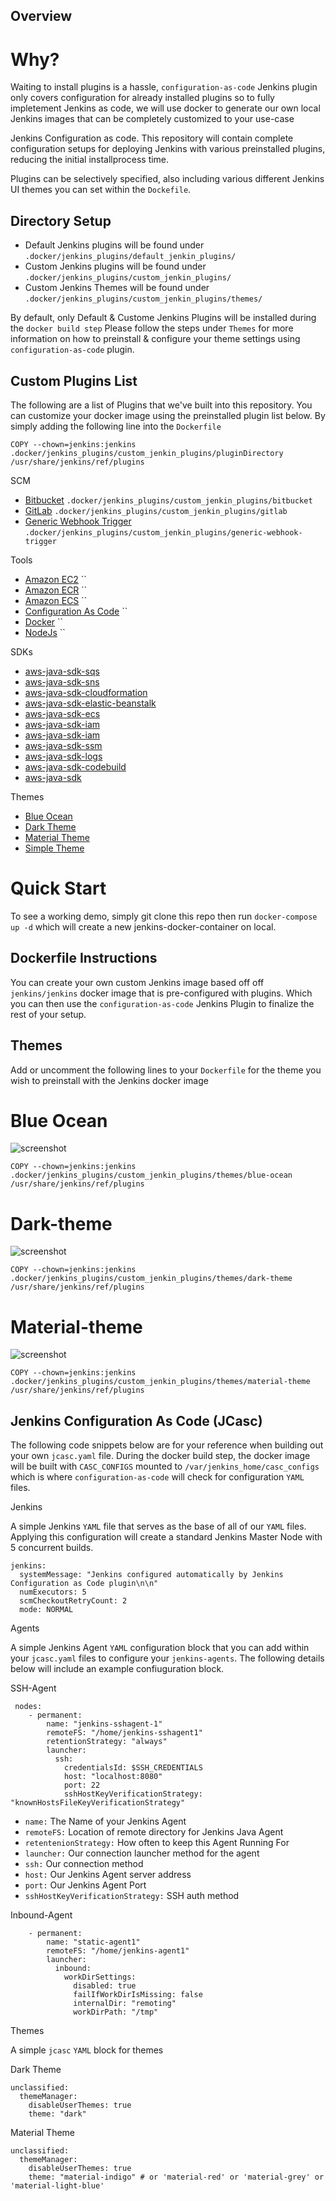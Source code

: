 ## Overview

# Why? 

Waiting to install plugins is a hassle, `configuration-as-code` Jenkins plugin only covers configuration for already installed plugins so to fully impletement Jenkins as code, we will use docker to generate our own local Jenkins images that can be completely customized to your use-case

Jenkins Configuration as code. This repository will contain complete configuration setups for deploying Jenkins with various preinstalled plugins, reducing the initial installprocess time. 

Plugins can be selectively specified, also including various different Jenkins UI themes you can set within the `Dockefile`.

## Directory Setup 

- Default Jenkins plugins will be found under `.docker/jenkins_plugins/default_jenkin_plugins/`
- Custom Jenkins plugins will be found under `.docker/jenkins_plugins/custom_jenkin_plugins/`
- Custom Jenkins Themes will be found under `.docker/jenkins_plugins/custom_jenkin_plugins/themes/`

By default, only Default & Custome Jenkins Plugins will be installed during the `docker build step` Please follow the steps under `Themes` for more information on how to preinstall & configure your theme settings using `configuration-as-code` plugin.  

## Custom Plugins List 

The following are a list of Plugins that we've built into this repository. You can customize your docker image using the preinstalled plugin list below. By simply adding the following line into the `Dockerfile`

```
COPY --chown=jenkins:jenkins .docker/jenkins_plugins/custom_jenkin_plugins/pluginDirectory /usr/share/jenkins/ref/plugins
```



SCM 

- [Bitbucket](https://plugins.jenkins.io/bitbucket/) `.docker/jenkins_plugins/custom_jenkin_plugins/bitbucket`
- [GitLab](https://plugins.jenkins.io/gitlab-plugin/) `.docker/jenkins_plugins/custom_jenkin_plugins/gitlab`
- [Generic Webhook Trigger](https://plugins.jenkins.io/generic-webhook-trigger/) `.docker/jenkins_plugins/custom_jenkin_plugins/generic-webhook-trigger`

Tools

- [Amazon EC2](https://plugins.jenkins.io/amazon-ec2/) ``
- [Amazon ECR](https://plugins.jenkins.io/amazon-ecr/) ``
- [Amazon ECS](https://plugins.jenkins.io/amazon-ecs/) ``
- [Configuration As Code](https://www.jenkins.io/projects/jcasc/) ``
- [Docker](https://plugins.jenkins.io/docker-plugin/) ``
- [NodeJs](https://plugins.jenkins.io/nodejs/) ``

SDKs

- [aws-java-sdk-sqs](https://plugins.jenkins.io/aws-java-sdk-sqs/)
- [aws-java-sdk-sns](https://plugins.jenkins.io/aws-java-sdk-sns/)
- [aws-java-sdk-cloudformation](https://plugins.jenkins.io/aws-java-sdk-cloudformation/)
- [aws-java-sdk-elastic-beanstalk](https://plugins.jenkins.io/aws-java-sdk-elasticbeanstalk/)
- [aws-java-sdk-ecs](https://plugins.jenkins.io/aws-java-sdk-ecs/)
- [aws-java-sdk-iam](https://plugins.jenkins.io/aws-java-sdk-iam/)
- [aws-java-sdk-iam](https://plugins.jenkins.io/aws-java-sdk-efs/)
- [aws-java-sdk-ssm](https://plugins.jenkins.io/aws-java-sdk-ssm/)
- [aws-java-sdk-logs](https://plugins.jenkins.io/aws-java-sdk-logs/)
- [aws-java-sdk-codebuild](https://plugins.jenkins.io/aws-java-sdk-codebuild/)
- [aws-java-sdk](https://plugins.jenkins.io/aws-java-sdk/)

Themes

- [Blue Ocean](https://plugins.jenkins.io/blueocean/)
- [Dark Theme](https://plugins.jenkins.io/dark-theme/)
- [Material Theme](https://plugins.jenkins.io/material-theme/)
- [Simple Theme](https://plugins.jenkins.io/simple-theme-plugin/)


# Quick Start

To see a working demo, simply git clone this repo then run `docker-compose up -d` which will create a new jenkins-docker-container on local.


## Dockerfile Instructions

You can create your own custom Jenkins image based off off `jenkins/jenkins` docker image that is pre-configured with plugins. Which you can then use the `configuration-as-code` Jenkins Plugin to finalize the rest of your setup. 

## Themes

Add or uncomment the following lines to your `Dockerfile` for the theme you wish to preinstall with the Jenkins docker image

# Blue Ocean

![screenshot](./src/images/jenkins_blueocean.png)
```
COPY --chown=jenkins:jenkins .docker/jenkins_plugins/custom_jenkin_plugins/themes/blue-ocean /usr/share/jenkins/ref/plugins
```
# Dark-theme

![screenshot](./src/images/jenkins_darktheme_dark.png)

```
COPY --chown=jenkins:jenkins .docker/jenkins_plugins/custom_jenkin_plugins/themes/dark-theme /usr/share/jenkins/ref/plugins
```

# Material-theme

![screenshot](./src/images/jenkins_materialtheme_red.png)

```
COPY --chown=jenkins:jenkins .docker/jenkins_plugins/custom_jenkin_plugins/themes/material-theme /usr/share/jenkins/ref/plugins
```

## Jenkins Configuration As Code (JCasc)

The following code snippets below are for your reference when building out your own `jcasc.yaml` file. During the docker build step, the docker image will be built with `CASC_CONFIGS` mounted to `/var/jenkins_home/casc_configs` which is where `configuration-as-code` will check for configuration `YAML` files.


Jenkins

A simple Jenkins `YAML` file that serves as the base of all of our `YAML` files. Applying this configuration will create a standard Jenkins Master Node with 5 concurrent builds. 

```
jenkins:
  systemMessage: "Jenkins configured automatically by Jenkins Configuration as Code plugin\n\n"
  numExecutors: 5
  scmCheckoutRetryCount: 2
  mode: NORMAL
```

Agents

A simple Jenkins Agent `YAML` configuration block that you can add within your `jcasc.yaml` files to configure your `jenkins-agents`. The following details below will include an example confiuguration block.

SSH-Agent
```
 nodes:
    - permanent:
        name: "jenkins-sshagent-1"
        remoteFS: "/home/jenkins-sshagent1"
        retentionStrategy: "always"
        launcher:
          ssh:
            credentialsId: $SSH_CREDENTIALS
            host: "localhost:8080"
            port: 22
            sshHostKeyVerificationStrategy: "knownHostsFileKeyVerificationStrategy"
```

- `name:` The Name of your Jenkins Agent
- `remoteFS:` Location of remote directory for Jenkins Java Agent 
- `retentenionStrategy:` How often to keep this Agent Running For
- `launcher:` Our connection launcher method for the agent
- `ssh:` Our connection method
- `host:` Our Jenkins Agent server address
- `port:` Our Jenkins Agent Port
- `sshHostKeyVerificationStrategy:` SSH auth method


Inbound-Agent

```
    - permanent:
        name: "static-agent1"
        remoteFS: "/home/jenkins-agent1"
        launcher:
          inbound:
            workDirSettings:
              disabled: true
              failIfWorkDirIsMissing: false
              internalDir: "remoting"
              workDirPath: "/tmp"
```

Themes

A simple `jcasc` `YAML` block for themes 


Dark Theme

```
unclassified:
  themeManager:
    disableUserThemes: true
    theme: "dark" 
```

Material Theme

```
unclassified:
  themeManager:
    disableUserThemes: true
    theme: "material-indigo" # or 'material-red' or 'material-grey' or 'material-light-blue'
```
